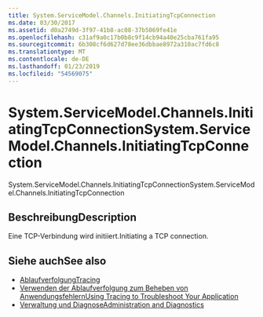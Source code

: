 ```yaml
---
title: System.ServiceModel.Channels.InitiatingTcpConnection
ms.date: 03/30/2017
ms.assetid: d0a2749d-3f97-41b8-ac08-37b5069fe41e
ms.openlocfilehash: c31af9a0c17b0b8c9f14cb94a40e25cba761fa95
ms.sourcegitcommit: 6b308cf6d627d78ee36dbbae8972a310ac7fd6c8
ms.translationtype: MT
ms.contentlocale: de-DE
ms.lasthandoff: 01/23/2019
ms.locfileid: "54569075"
---
```

# <a name="systemservicemodelchannelsinitiatingtcpconnection"></a><span data-ttu-id="2b739-102">System.ServiceModel.Channels.InitiatingTcpConnection</span><span class="sxs-lookup"><span data-stu-id="2b739-102">System.ServiceModel.Channels.InitiatingTcpConnection</span></span>
<span data-ttu-id="2b739-103">System.ServiceModel.Channels.InitiatingTcpConnection</span><span class="sxs-lookup"><span data-stu-id="2b739-103">System.ServiceModel.Channels.InitiatingTcpConnection</span></span>  
  
## <a name="description"></a><span data-ttu-id="2b739-104">Beschreibung</span><span class="sxs-lookup"><span data-stu-id="2b739-104">Description</span></span>  
 <span data-ttu-id="2b739-105">Eine TCP-Verbindung wird initiiert.</span><span class="sxs-lookup"><span data-stu-id="2b739-105">Initiating a TCP connection.</span></span>  
  
## <a name="see-also"></a><span data-ttu-id="2b739-106">Siehe auch</span><span class="sxs-lookup"><span data-stu-id="2b739-106">See also</span></span>
- [<span data-ttu-id="2b739-107">Ablaufverfolgung</span><span class="sxs-lookup"><span data-stu-id="2b739-107">Tracing</span></span>](../../../../../docs/framework/wcf/diagnostics/tracing/index.md)
- [<span data-ttu-id="2b739-108">Verwenden der Ablaufverfolgung zum Beheben von Anwendungsfehlern</span><span class="sxs-lookup"><span data-stu-id="2b739-108">Using Tracing to Troubleshoot Your Application</span></span>](../../../../../docs/framework/wcf/diagnostics/tracing/using-tracing-to-troubleshoot-your-application.md)
- [<span data-ttu-id="2b739-109">Verwaltung und Diagnose</span><span class="sxs-lookup"><span data-stu-id="2b739-109">Administration and Diagnostics</span></span>](../../../../../docs/framework/wcf/diagnostics/index.md)
